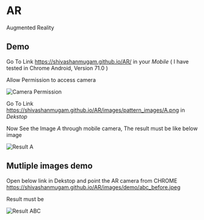 # AR
Augmented Reality

## Demo  
Go To Link https://shivashanmugam.github.io/AR/ in your *Mobile* ( I have tested in Chrome Android, Version 71.0 )

Allow Permission to access camera  

![Camera Permission](https://shivashanmugam.github.io/AR/images/demo/camera_permission.jpeg)


Go To Link https://shivashanmugam.github.io/AR/images/pattern_images/A.png in *Dekstop*  

Now See the Image *A* through mobile camera, The result must be like below image  

![Result A](https://shivashanmugam.github.io/AR/images/demo/a_after.jpeg)

## Mutliple images demo  

Open below link in Dekstop and point the AR camera from CHROME 
https://shivashanmugam.github.io/AR/images/demo/abc_before.jpeg

Result must be  

![Result ABC](https://shivashanmugam.github.io/AR/images/demo/abc_after.jpeg)




